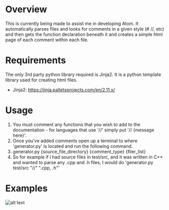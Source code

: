 # Overview

This is currently being made to assist me in developing Atom. It automatically parses files and looks for comments in a given style (# //, etc) and then gets the function 
declaration beneath it and creates a simple html page of each comment within each file.

# Requirements

The only 3rd party python library required is Jinja2. It is a python template library used for creating html files.

- Jinja2: https://jinja.palletsprojects.com/en/2.11.x/

# Usage

1. You must comment any functions that you wish to add to the documentation - for languages that use '//' simply put '// {message here}'.
2. Once you've added comments open up a terminal to where 'generator.py' is located and run the following command.
3. generator.py {source_file_directory} {comment_type} {filer_list}
4. So for example if i had source files in test/src, and it was written in C++ and wanted to parse any .cpp and .h files, I would do 'generator.py test/src "//" ".cpp, .h"'


# Examples

![alt text](https://github.com/james-d12/documentation-generator/blob/master/images/image-01.png?raw=true) 